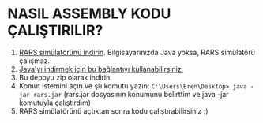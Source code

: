 # NASIL ASSEMBLY KODU ÇALIŞTIRILIR?
1. [RARS simülatörünü indirin](https://github.com/TheThirdOne/rars/releases). Bilgisayarınızda Java yoksa, RARS simülatörü çalışmaz.
2. [Java'yı indirmek için bu bağlantıyı kullanabilirsiniz.](https://www.java.com/download/ie_manual.jsp)
3. Bu depoyu zip olarak indirin.
4. Komut istemini açın ve şu komutu yazın: `C:\Users\Eren\Desktop> java -jar rars.jar` (rars.jar dosyasının konumunu belirttim ve java -jar komutuyla çalıştırdım)
5. RARS simülatörünü açtıktan sonra kodu çalıştırabilirsiniz :)
